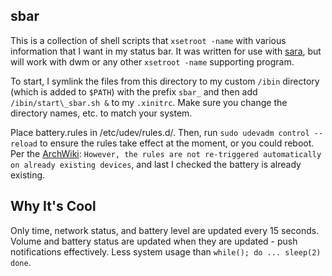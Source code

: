 sbar
-----
This is a collection of shell scripts that ``xsetroot -name`` with various information that I want in my status bar. It was written for use with [sara](https://github.com/gitluin/sara), but will work with dwm or any other ``xsetroot -name`` supporting program.

To start, I symlink the files from this directory to my custom ``/ibin`` directory (which is added to ``$PATH``) with the prefix ``sbar_`` and then add ``/ibin/start\_sbar.sh &`` to my ``.xinitrc``. Make sure you change the directory names, etc. to match your system.

Place battery.rules in /etc/udev/rules.d/. Then, run ``sudo udevadm control --reload`` to ensure the rules take effect at the moment, or you could reboot. Per the [ArchWiki](https://wiki.archlinux.org/index.php/Udev): ``However, the rules are not re-triggered automatically on already existing devices``, and last I checked the battery is already existing.

## Why It's Cool
Only time, network status, and battery level are updated every 15 seconds. Volume and battery status are updated when they are updated - push notifications effectively. Less system usage than ``while(); do ... sleep(2) done``.
